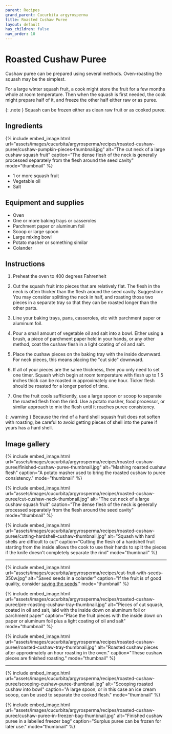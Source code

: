 ```yaml
---
parent: Recipes
grand_parent: Cucurbita argyrosperma
title: Roasted Cushaw Puree
layout: default
has_children: false
nav_order: 10
---
```


# Roasted Cushaw Puree

Cushaw puree can be prepared using several methods. Oven-roasting the squash may be the simplest.

For a large winter squash fruit, a cook might store the fruit for a few months whole at room temperature. Then when the squash is first needed, the cook might prepare half of it, and freeze the other half either raw or as puree.

{: .note }
Squash can be frozen either as clean raw fruit or as cooked puree.

## Ingredients
{% include embed_image.html url="assets/images/cucurbita/argyrosperma/recipes/roasted-cushaw-puree/cushaw-pumpkin-pieces-thumbnail.jpg" alt="The cut neck of a large cushaw squash fruit" caption="The dense flesh of the neck is generally processed separately from the flesh around the seed cavity" mode="thumbnail" %}

- 1 or more squash fruit
- Vegetable oil
- Salt

## Equipment and supplies

- Oven
- One or more baking trays or casseroles
- Parchment paper or aluminum foil
- Scoop or large spoon
- Large mixing bowl
- Potato masher or something similar
- Colander

## Instructions

1. Preheat the oven to 400 degrees Fahrenheit

2. Cut the squash fruit into pieces that are relatively flat. The flesh in the neck is often thicker than the flesh around the seed cavity. Suggestion: You may consider splitting the neck in half, and roasting those two pieces in a separate tray so that they can be roasted longer than the other parts.

3. Line your baking trays, pans, casseroles, etc with parchment paper or aluminum foil.

4. Pour a small amount of vegetable oil and salt into a bowl. Either using a brush, a piece of parchment paper held in your hands, or any other method, coat the cushaw flesh in a light coating of oil and salt.

5. Place the cushaw pieces on the baking tray with the inside downward. For neck pieces, this means placing the "cut side" downward.

6. If all of your pieces are the same thickness, then you only need to set one timer. Squash which begin at room temperature with flesh up to 1.5 inches thick can be roasted in approximately one hour. Ticker flesh should be roasted for a longer period of time.

7. One the fruit cools sufficiently, use a large spoon or scoop to separate the roasted flesh from the rind. Use a potato masher, food processor, or similar approach to mix the flesh until it reaches puree consistency.

{: .warning }
Because the rind of a hard shell squash fruit does not soften with roasting, be careful to avoid getting pieces of shell into the puree if yours has a hard shell.

## Image gallery

{% include embed_image.html url="assets/images/cucurbita/argyrosperma/recipes/roasted-cushaw-puree/finished-cushaw-puree-thumbnail.jpg" alt="Mashing roasted cushaw flesh" caption="A potato masher used to bring the roasted cushaw to puree consistency." mode="thumbnail" %}

{% include embed_image.html url="assets/images/cucurbita/argyrosperma/recipes/roasted-cushaw-puree/cut-cushaw-neck-thumbnail.jpg" alt="The cut neck of a large cushaw squash fruit" caption="The dense flesh of the neck is generally processed separately from the flesh around the seed cavity" mode="thumbnail" %}

{% include embed_image.html url="assets/images/cucurbita/argyrosperma/recipes/roasted-cushaw-puree/cutting-hardshell-cushaw-thumbnail.jpg" alt="Squash with hard shells are difficult to cut" caption="Cutting the flesh of a hardshell fruit starting from the inside allows the cook to use their hands to split the pieces if the knife doesn't completely separate the rind" mode="thumbnail" %}

<hr>

{% include embed_image.html url="assets/images/cucurbita/argyrosperma/recipes/cut-fruit-with-seeds-350w.jpg" alt="Saved seeds in a colander" caption="If the fruit is of good quality, consider [saving the seeds](https://goingtoseed.org/pages/processing-squash-seeds)." mode="thumbnail" %}

{% include embed_image.html url="assets/images/cucurbita/argyrosperma/recipes/roasted-cushaw-puree/pre-roasting-cushaw-tray-thumbnail.jpg" alt="Pieces of cut squash, coated in oil and salt, laid with the inside down on aluminum foil or parchment paper" caption="Place the fruit pieces with the inside down on paper or aluminum foil plus a light coating of oil and salt" mode="thumbnail" %}

{% include embed_image.html url="assets/images/cucurbita/argyrosperma/recipes/roasted-cushaw-puree/roasted-cushaw-tray-thumbnail.jpg" alt="Roasted cushaw pieces after approximately an hour roasting in the oven." caption="These cushaw pieces are finished roasting." mode="thumbnail" %}

<hr>

{% include embed_image.html url="assets/images/cucurbita/argyrosperma/recipes/roasted-cushaw-puree/scooping-cushaw-puree-thumbnail.jpg" alt="Scooping roasted cushaw into bowl" caption="A large spoon, or in this case an ice cream scoop, can be used to separate the cooked flesh." mode="thumbnail" %}

{% include embed_image.html url="assets/images/cucurbita/argyrosperma/recipes/roasted-cushaw-puree/cushaw-puree-in-freezer-bag-thumbnail.jpg" alt="Finished cushaw puree in a labelled freezer bag" caption="Surplus puree can be frozen for later use." mode="thumbnail" %}
